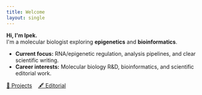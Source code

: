 ```yaml
---
title: Welcome
layout: single
---
```


**Hi, I'm Ipek.**  
I'm a molecular biologist exploring **epigenetics** and **bioinformatics**.

- **Current focus:** RNA/epigenetic regulation, analysis pipelines, and clear scientific writing.  
- **Career interests:** Molecular biology R&D, bioinformatics, and scientific editorial work.

<p>
  <a class="btn" href="/projects/">🔬 Projects</a>
  &nbsp;&nbsp;
  <a class="btn" href="/editorial/">🖋️ Editorial</a>
</p>

